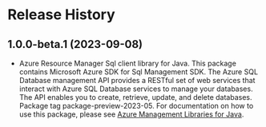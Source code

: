 # Release History

## 1.0.0-beta.1 (2023-09-08)

- Azure Resource Manager Sql client library for Java. This package contains Microsoft Azure SDK for Sql Management SDK. The Azure SQL Database management API provides a RESTful set of web services that interact with Azure SQL Database services to manage your databases. The API enables you to create, retrieve, update, and delete databases. Package tag package-preview-2023-05. For documentation on how to use this package, please see [Azure Management Libraries for Java](https://aka.ms/azsdk/java/mgmt).
